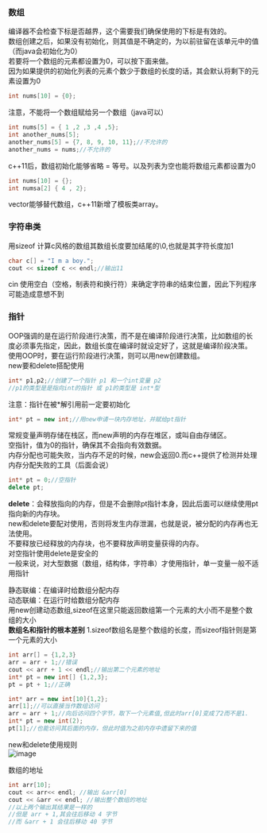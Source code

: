 ### 数组
编译器不会检查下标是否越界，这个需要我们确保使用的下标是有效的。  
数组创建之后，如果没有初始化，则其值是不确定的，为以前驻留在该单元中的值（而java会初始化为0）  
若要将一个数组的元素都设置为0，可以按下面来做。  
因为如果提供的初始化列表的元素个数少于数组的长度的话，其会默认将剩下的元素设置为0  
```c++
int nums[10] = {0};
```

注意，不能将一个数组赋给另一个数组（java可以）  
```c++
int nums[5] = { 1 ,2 ,3 ,4 ,5};
int another_nums[5];
another_nums[5] = {7, 8, 9, 10, 11};//不允许的
another_nums = nums;//不允许的
```
c++11后，数组初始化能够省略 = 等号。以及列表为空也能将数组元素都设置为0  
```c++
int nums[10] = {};
int numsa[2] { 4 , 2};
```
vector能够替代数组，c++11新增了模板类array。  

### 字符串类

用sizeof 计算c风格的数组其数组长度要加结尾的\0,也就是其字符长度加1  
```c++
char c[] = "I m a boy.";
cout << sizeof c << endl;//输出11
```

cin 使用空白（空格，制表符和换行符）来确定字符串的结束位置，因此下列程序可能造成意想不到

### 指针
OOP强调的是在运行阶段进行决策，而不是在编译阶段进行决策，比如数组的长度必须事先指定，因此，数组长度在编译时就设定好了，这就是编译阶段决策。  
使用OOP时，要在运行阶段进行决策，则可以用new创建数组。  
new要和delete搭配使用  
```c++
int* p1,p2;//创建了一个指针 p1 和一个int变量 p2
//p1的类型是是指向int的指针 或 p1的类型是 int*型
```
注意：指针在被\*解引用前一定要初始化
```c++
int* pt = new int;//用new申请一块内存地址，并赋给pt指针
```
常规变量声明存储在栈区，而new声明的内存在堆区，或叫自由存储区。  
空指针，值为0的指针，确保其不会指向有效数据。  
内存分配也可能失败，当内存不足的时候，new会返回0.而c++提供了检测并处理内存分配失败的工具（后面会说）  
```c++
int* pt = 0;//空指针
delete pt;
```
__delete__：会释放指向的内存，但是不会删除pt指针本身，因此后面可以继续使用pt指向新的内存块。  
new和delete要配对使用，否则将发生内存泄漏，也就是说，被分配的内存再也无法使用。  
不要释放已经释放的内存块，也不要释放声明变量获得的内存。  
对空指针使用delete是安全的  
一般来说，对大型数据（数组，结构体，字符串）才使用指针，单一变量一般不适用指针  

静态联编：在编译时给数组分配内存  
动态联编：在运行时给数组分配内存  
用new创建动态数组,sizeof在这里只能返回数组第一个元素的大小而不是整个数组的大小  
__数组名和指针的根本差别__
1.sizeof数组名是整个数组的长度，而sizeof指针则是第一个元素的大小  
```c++
int arr[] = {1,2,3}
arr = arr + 1;//错误
cout << arr + 1 << endl;//输出第二个元素的地址
int* pt = new int[] {1,2,3};
pt = pt + 1;//正确
```
```c++
int* arr = new int[10]{1,2};
arr[1];//可以直接当作数组访问
arr = arr + 1;//向后访问四个字节，取下一个元素值,但此时arr[0]变成了2而不是1.
int* pt = new int(2);
pt[1];//也能访问其后面的内存，但此时值为之前内存中遗留下来的值
```
new和delete使用规则  
![image](https://user-images.githubusercontent.com/83968454/209872994-525b099e-4018-4a1e-ae15-6864fbdb5fb7.png)  

数组的地址
```c++
int arr[10];
cout << arr<< endl; //输出 &arr[0]
cout << &arr << endl; //输出整个数组的地址
//以上两个输出其结果是一样的
//但是 arr + 1,其会往后移动 4 字节
//而 &arr + 1 会往后移动 40 字节
```
